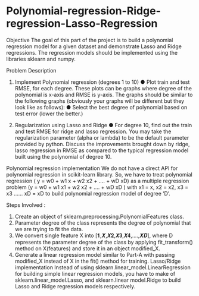 # Polynomial-regression-Ridge-regression-Lasso-Regression
Objective The goal of this part of the project is to build a polynomial regression model for a given dataset and demonstrate Lasso and Ridge regressions. The regression models should be implemented using the libraries sklearn and numpy.

Problem Description

1. Implement Polynomial regression (degrees 1 to 10)
● Plot train and test RMSE, for each degree. These plots can be graphs where degree of the polynomial is x-axis and RMSE is y-axis. The graphs should be similar to the following graphs (obviously your graphs will be different but they look like as follows):
● Select the best degree of polynomial based on test error (lower the better.)

2. Regularization using Lasso and Ridge
● For degree 10, find out the train and test RMSE for ridge and lasso regression. You may take the regularization parameter (alpha or lambda) to be the default parameter provided by python. Discuss the improvements brought down by ridge, lasso regression in RMSE as compared to the typical regression model built using the polynomial of degree 10.

Polynomial regression implementation
We do not have a direct API for polynomial regression in scikit-learn library. So, we have to treat polynomial regression ( y = w0 + w1 x + w2 x2 + …. + wD xD) as a multiple regression problem (y = w0 + w1 x1 + w2 x2 + …. + wD xD ) with x1 = x, x2 = x2, x3 = x3 …… xD = xD to build polynomial regression model of degree ‘D’.

Steps Involved :
1. Create an object of sklearn.preprocessing.PolynomialFeatures class.
2. Parameter degree of the class represents the degree of polynomial that we are trying to fit the data.
3. We convert single feature X into [𝟏,𝑿,𝑿𝟐,𝑿𝟑,𝑿𝟒,....,𝑿𝑫], where D represents the parameter degree of the class by applying fit_transform() method on X(features) and store it in an object modified_X.
4. Generate a linear regression model similar to Part-A with passing modified_X instead of X in the fit() method for training.
Lasso/Ridge implementation
Instead of using sklearn.linear_model.LinearRegression for building simple linear regression models, you have to make of sklearn.linear_model.Lasso, and sklearn.linear model.Ridge to build Lasso and Ridge regression models respectively.
